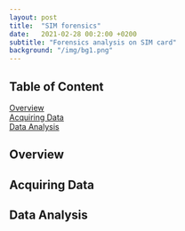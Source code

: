 ```yaml
---
layout: post
title:  "SIM forensics"
date:   2021-02-28 00:2:00 +0200
subtitle: "Forensics analysis on SIM card"
background: "/img/bg1.png"
---
```


## Table of Content
[Overview](#Overview)   
[Acquiring Data](#acquiring-data)   
[Data Analysis](#data-analysis)   
## Overview

## Acquiring Data

## Data Analysis
